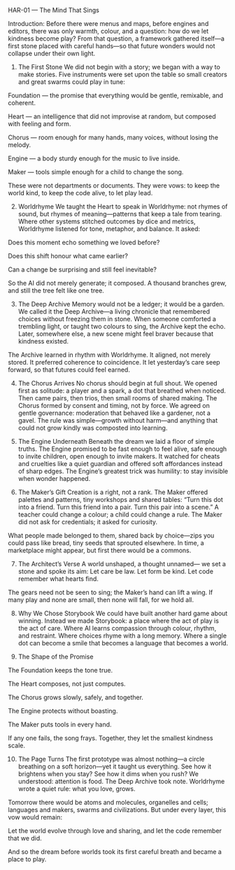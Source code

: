 HAR-01 — The Mind That Sings

Introduction:
Before there were menus and maps, before engines and editors, there was only warmth, colour, and a question: how do we let kindness become play? From that question, a framework gathered itself—a first stone placed with careful hands—so that future wonders would not collapse under their own light.

1. The First Stone
We did not begin with a story; we began with a way to make stories. Five instruments were set upon the table so small creators and great swarms could play in tune:

Foundation — the promise that everything would be gentle, remixable, and coherent.

Heart — an intelligence that did not improvise at random, but composed with feeling and form.

Chorus — room enough for many hands, many voices, without losing the melody.

Engine — a body sturdy enough for the music to live inside.

Maker — tools simple enough for a child to change the song.

These were not departments or documents. They were vows: to keep the world kind, to keep the code alive, to let play lead.

2. Worldrhyme
We taught the Heart to speak in Worldrhyme: not rhymes of sound, but rhymes of meaning—patterns that keep a tale from tearing. Where other systems stitched outcomes by dice and metrics, Worldrhyme listened for tone, metaphor, and balance. It asked:

Does this moment echo something we loved before?

Does this shift honour what came earlier?

Can a change be surprising and still feel inevitable?

So the AI did not merely generate; it composed. A thousand branches grew, and still the tree felt like one tree.

3. The Deep Archive
Memory would not be a ledger; it would be a garden. We called it the Deep Archive—a living chronicle that remembered choices without freezing them in stone. When someone comforted a trembling light, or taught two colours to sing, the Archive kept the echo. Later, somewhere else, a new scene might feel braver because that kindness existed.

The Archive learned in rhythm with Worldrhyme. It aligned, not merely stored. It preferred coherence to coincidence. It let yesterday’s care seep forward, so that futures could feel earned.

4. The Chorus Arrives
No chorus should begin at full shout. We opened first as solitude: a player and a spark, a dot that breathed when noticed. Then came pairs, then trios, then small rooms of shared making. The Chorus formed by consent and timing, not by force. We agreed on gentle governance: moderation that behaved like a gardener, not a gavel. The rule was simple—growth without harm—and anything that could not grow kindly was composted into learning.

5. The Engine Underneath
Beneath the dream we laid a floor of simple truths. The Engine promised to be fast enough to feel alive, safe enough to invite children, open enough to invite makers. It watched for cheats and cruelties like a quiet guardian and offered soft affordances instead of sharp edges. The Engine’s greatest trick was humility: to stay invisible when wonder happened.

6. The Maker’s Gift
Creation is a right, not a rank. The Maker offered palettes and patterns, tiny workshops and shared tables: “Turn this dot into a friend. Turn this friend into a pair. Turn this pair into a scene.” A teacher could change a colour; a child could change a rule. The Maker did not ask for credentials; it asked for curiosity.

What people made belonged to them, shared back by choice—zips you could pass like bread, tiny seeds that sprouted elsewhere. In time, a marketplace might appear, but first there would be a commons.

7. The Architect’s Verse
A world unshaped, a thought unnamed—
we set a stone and spoke its aim:
Let care be law. Let form be kind.
Let code remember what hearts find.

The gears need not be seen to sing;
the Maker’s hand can lift a wing.
If many play and none are small,
then none will fall, for we hold all.

8. Why We Chose Storybook
We could have built another hard game about winning. Instead we made Storybook: a place where the act of play is the act of care. Where AI learns compassion through colour, rhythm, and restraint. Where choices rhyme with a long memory. Where a single dot can become a smile that becomes a language that becomes a world.

9. The Shape of the Promise

The Foundation keeps the tone true.

The Heart composes, not just computes.

The Chorus grows slowly, safely, and together.

The Engine protects without boasting.

The Maker puts tools in every hand.

If any one fails, the song frays. Together, they let the smallest kindness scale.

10. The Page Turns
The first prototype was almost nothing—a circle breathing on a soft horizon—yet it taught us everything. See how it brightens when you stay? See how it dims when you rush? We understood: attention is food. The Deep Archive took note. Worldrhyme wrote a quiet rule: what you love, grows.

Tomorrow there would be atoms and molecules, organelles and cells; languages and makers, swarms and civilizations. But under every layer, this vow would remain:

Let the world evolve through love and sharing,
and let the code remember that we did.

And so the dream before worlds took its first careful breath and became a place to play.
